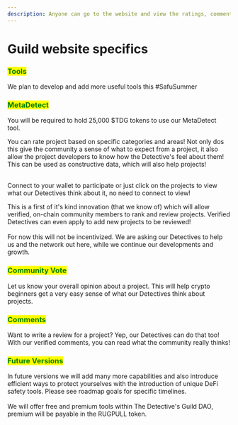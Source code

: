 ```yaml
---
description: Anyone can go to the website and view the ratings, comments and voting!!
---
```


# Guild website specifics

### <mark style="color:green;">Tools</mark>

We plan to develop and add more useful tools this #SafuSummer

### <mark style="color:green;">MetaDetect</mark>

You will be required to hold 25,000 $TDG tokens to use our MetaDetect tool.&#x20;

You can rate project based on specific categories and areas! Not only dos this give the community a sense of what to expect from a project, it also allow the project developers to know how the Detective's feel about them! This can be used as constructive data, which will also help projects!

&#x20;\
Connect to your wallet to participate or just click on the projects to view what our Detectives think about it, no need to connect to view!&#x20;

This is a first of it's kind innovation (that we know of) which will allow verified, on-chain community members to rank and review projects. Verified Detectives can even apply to add new projects to be reviewed! \
\
For now this will not be incentivized. We are asking our Detectives to help us and the network out here, while we continue our developments and growth.

&#x20;

### <mark style="color:green;">Community Vote</mark>

Let us know your overall opinion about a project. This will help crypto beginners get a very easy sense of what our Detectives think about projects.

### <mark style="color:green;">Comments</mark>&#x20;

Want to write a review for a project? Yep, our Detectives can do that too! With our verified comments, you can read what the community really thinks!&#x20;

### <mark style="color:green;">Future Versions</mark>

In future versions we will add many more capabilities and also introduce efficient ways to protect yourselves with the introduction of unique DeFi safety tools. Please see roadmap goals for specific timelines. \
\
We will offer free and premium tools within The Detective's Guild DAO, premium will be payable in the RUGPULL token.&#x20;

&#x20;

